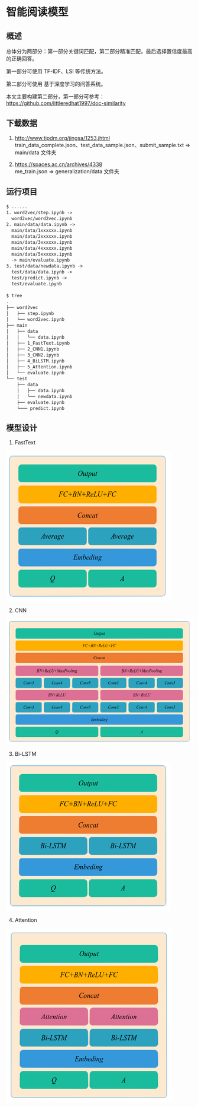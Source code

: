 # 智能阅读模型

## 概述
总体分为两部分：第一部分关键词匹配，第二部分精准匹配，最后选择置信度最高的正确回答。

第一部分可使用 TF-IDF、LSI 等传统方法。

第二部分可使用 基于深度学习的问答系统。

本文主要构建第二部分，第一部分可参考：https://github.com/littleredhat1997/doc-similarity

## 下载数据

1. http://www.tipdm.org/jingsa/1253.jhtml  
train_data_complete.json、test_data_sample.json、submit_sample.txt => main/data 文件夹

2. https://spaces.ac.cn/archives/4338  
me_train.json => generalization/data 文件夹

## 运行项目
```
$ ......
1. word2vec/step.ipynb -> 
  word2vec/word2vec.ipynb
2. main/data/data.ipynb -> 
  main/data/1xxxxxx.ipynb 
  main/data/2xxxxxx.ipynb 
  main/data/3xxxxxx.ipynb 
  main/data/4xxxxxx.ipynb 
  main/data/5xxxxxx.ipynb 
  -> main/evaluate.ipynb
3. test/data/newdata.ipynb -> 
  test/data/data.ipynb -> 
  test/predict.ipynb -> 
  test/evaluate.ipynb

$ tree
.
├── word2vec
│   ├── step.ipynb
│   └── word2vec.ipynb
├── main
│   ├── data
│   │   └── data.ipynb
│   ├── 1_FastText.ipynb
│   ├── 2_CNN1.ipynb
│   ├── 3_CNN2.ipynb
│   ├── 4_BiLSTM.ipynb
│   ├── 5_Attention.ipynb
│   └── evaluate.ipynb
└── test
    ├── data
    │   ├── data.ipynb
    │   └── newdata.ipynb
    ├── evaluate.ipynb
    └─── predict.ipynb
```

## 模型设计
1. FastText

![alt text](docs/FastText.png "title")

2. CNN

![alt text](docs/CNN.png "title")

3. Bi-LSTM

![alt text](docs/Bi-LSTM.png "title")

4. Attention

![alt text](docs/Attention.png "title")
